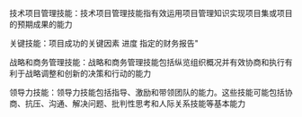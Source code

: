 技术项目管理技能：技术项目管理技能指有效运用项目管理知识实现项目集或项目的预期成果的能力

关键技能：项目成功的关键因素 进度 指定的财务报告"

战略和商务管理技能：战略和商务管理技能包括纵览组织概况并有效协商和执行有利于战略调整和创新的决策和行动的能力

领导力技能：领导力技能包括指导、激励和带领团队的能力。这些技能可能包括协商、抗压、沟通、解决问题、批判性思考和人际关系技能等基本能力